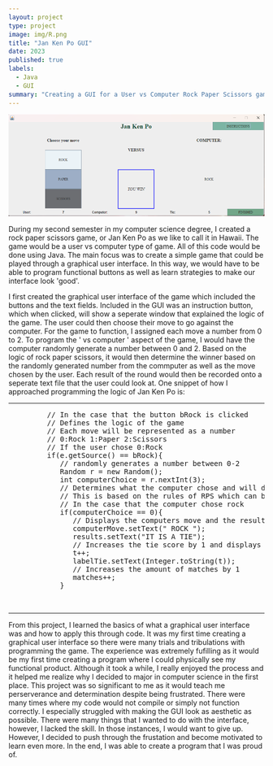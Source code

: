 ```yaml
---
layout: project
type: project
image: img/R.png
title: "Jan Ken Po GUI"
date: 2023
published: true
labels:
  - Java
  - GUI
summary: "Creating a GUI for a User vs Computer Rock Paper Scissors game"
---
```

<img class="img-fluid" src="../img/Screenshot 2024-01-26 143813.png">


During my second semester in my computer science degree, I created a rock paper scissors game, or Jan Ken Po as we like to call it in Hawaii. The game would be a user vs computer type of game. All of this code would be done using Java. The main focus was to create a simple game that could be played through a graphical user interface. In this way, we would have to be able to program functional buttons as well as learn strategies to make our interface look 'good'.

I first created the graphical user interface of the game which included the buttons and the text fields. Included in the GUI was an instruction button, which when clicked, will show a seperate window that explained the logic of the game. The user could then choose their move to go against the computer. For the game to function, I assigned each move a number from 0 to 2. To program the ' vs computer ' aspect of the game, I would have the computer randomly generate a number between 0 and 2. Based on the logic of rock paper scissors, it would then determine the winner based on the randomly generated number from the commputer as well as the move chosen by the user. Each result of the round would then be recorded onto a seperate text file that the user could look at. One snippet of how I approached programming the logic of Jan Ken Po is:

<hr>

<pre>
         // In the case that the button bRock is clicked
         // Defines the logic of the game
         // Each move will be represented as a number 
         // 0:Rock 1:Paper 2:Scissors
         // If the user chose 0:Rock
         if(e.getSource() == bRock){
            // randomly generates a number between 0-2
            Random r = new Random();
            int computerChoice = r.nextInt(3);
            // Determines what the computer chose and will declare the winner of the match 
            // This is based on the rules of RPS which can be found on the internet
            // In the case that the computer chose rock
            if(computerChoice == 0){
               // Displays the computers move and the results of the match
               computerMove.setText(" ROCK ");
               results.setText("IT IS A TIE");
               // Increases the tie score by 1 and displays it in the according label
               t++;
               labelTie.setText(Integer.toString(t));
               // Increases the amount of matches by 1
               matches++;
            }


</pre>

<hr>

From this project, I learned the basics of what a graphical user interface was and how to apply this through code. It was my first time creating a graphical user interface so there were many trials and tribulations with programming the game. The experience was extremely fufilling as it would be my first time creating a program where I could physically see my functional product. Although it took a while, I really enjoyed the process and it helped me realize why I decided to major in computer science in the first place. This project was so significant to me as it would teach me perserverance and determination despite being frustrated. There were many times where my code would not compile or simply not function correctly. I especially struggled with making the GUI look as aesthetic as possible. There were many things that I wanted to do with the interface, however, I lacked the skill. In those instances, I would want to give up. However, I decided to push through the frustation and become motivated to learn even more. In the end, I was able to create a program that I was proud of.
